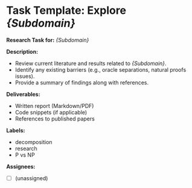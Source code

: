# Task Template: Explore _{Subdomain}_

**Research Task for:** _{Subdomain}_

**Description:**  
- Review current literature and results related to _{Subdomain}_.
- Identify any existing barriers (e.g., oracle separations, natural proofs issues).
- Provide a summary of findings along with references.

**Deliverables:**  
- Written report (Markdown/PDF)
- Code snippets (if applicable)
- References to published papers

**Labels:**  
- decomposition  
- research  
- P vs NP

**Assignees:**  
- [ ] (unassigned)